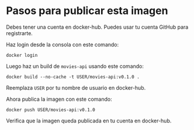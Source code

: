 # Pasos para publicar esta imagen

Debes tener una cuenta en docker-hub. Puedes usar tu cuenta GitHub para registrarte.

Haz login desde la consola con este comando:

```
docker login
```

Luego haz un build de `movies-api` usando este comando:

```
docker build --no-cache -t USER/movies-api:v0.1.0 .
```

Reemplaza `USER` por tu nombre de usuario en docker-hub.

Ahora publica la imagen con este comando:

```
docker push USER/movies-api:v0.1.0
```
 

Verifica que la imagen queda publicada en tu cuenta en docker-hub.
